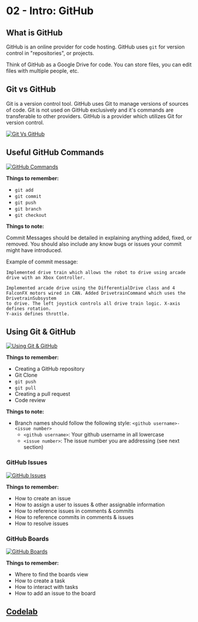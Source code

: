 # 02 - Intro: GitHub

## What is GitHub

GitHub is an online provider for code hosting. GitHub uses `git` for
version control in "repositories", or projects.

Think of GitHub as a Google Drive for code. You can store files,
you can edit files with multiple people, etc.

## Git vs GitHub

Git is a version control tool. GitHub uses Git to manage versions of sources of code.
Git is not used on GitHub exclusively and it's commands are transferable to other providers.
GitHub is a provider which utilizes Git for version control.

[![Git Vs GitHub](https://img.youtube.com/vi/wpISo9TNjfU/default.jpg)](https://www.youtube.com/watch?v=wpISo9TNjfU)

## Useful GitHub Commands

[![GitHub Commands](https://img.youtube.com/vi/USjZcfj8yxE/default.jpg)](https://www.youtube.com/watch?v=USjZcfj8yxE)

**Things to remember:**

- `git add`
- `git commit`
- `git push`
- `git branch`
- `git checkout`

**Things to note:**

Commit Messages should be detailed in explaining anything added, fixed, or removed.
You should also include any know bugs or issues your commit might have introduced.

Example of commit message:

```
Implemented drive train which allows the robot to drive using arcade drive with an Xbox Controller.

Implemented arcade drive using the DifferentialDrive class and 4
FalconFX motors wired in CAN. Added DrivetrainCommand which uses the DrivetrainSubsystem
to drive. The left joystick controls all drive train logic. X-axis defines rotation.
Y-axis defines throttle.
```

## Using Git & GitHub

[![Using Git & GitHub](https://img.youtube.com/vi/nhNq2kIvi9s/default.jpg)](https://www.youtube.com/watch?v=nhNq2kIvi9s)

**Things to remember:**

- Creating a GitHub repository
- Git Clone
- `git push` 
- `git pull`
- Creating a pull request 
- Code review

**Things to note:**

- Branch names should follow the following style: `<github username>-<issue number>`
  - `<github username>`: Your github username in all lowercase
  - `<issue number>`: The issue number you are addressing (see next section)

### GitHub Issues

[![GitHub Issues](https://img.youtube.com/vi/WMykv2ZMyEQ/default.jpg)](https://www.youtube.com/watch?v=WMykv2ZMyEQ)

**Things to remember:**

- How to create an issue 
- How to assign a user to issues & other assignable information
- How to reference issues in comments & commits
- How to reference commits in comments & issues
- How to resolve issues

### GitHub Boards

[![GitHub Boards](https://img.youtube.com/vi/ff5cBkPg-bQ/default.jpg)](https://www.youtube.com/watch?v=ff5cBkPg-bQ)

**Things to remember:**

- Where to find the boards view
- How to create a task
- How to interact with tasks
- How to add an issue to the board

## [Codelab](./code-lab/README.md)


